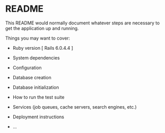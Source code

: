 # README

This README would normally document whatever steps are necessary to get the
application up and running.

Things you may want to cover:

* Ruby version [ Rails 6.0.4.4 ]

* System dependencies

* Configuration

* Database creation

* Database initialization

* How to run the test suite

* Services (job queues, cache servers, search engines, etc.)

* Deployment instructions

* ...
